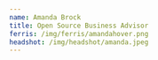 ```yaml
---
name: Amanda Brock
title: Open Source Business Advisor
ferris: /img/ferris/amandahover.png
headshot: /img/headshot/amanda.jpeg
---
```

